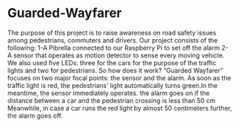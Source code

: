 # Guarded-Wayfarer
The purpose of this project is to raise awareness on road safety issues among pedestrians, commuters and drivers.
Our project consists of the following:
1-A Pibrella connected to our Raspberry Pi to set off the alarm
2-A sensor that operates as motion detector to sense every moving vehicle. We also used five LEDs: three for the cars for the purpose of the traffic lights and two for pedestrians. 
So how does it work? 
 “Guarded Wayfarer” focuses on two major focal points: the sensor and the alarm.
As soon as the traffic light is red, the pedestrians’ light automatically turns green.In the meantime, the sensor immediately operates. the alarm goes on if the distance between a car and the pedestrian crossing is less than 50 cm Meanwhile, in case a car runs the red light by almost 50 centimeters further, the alarm goes off.
